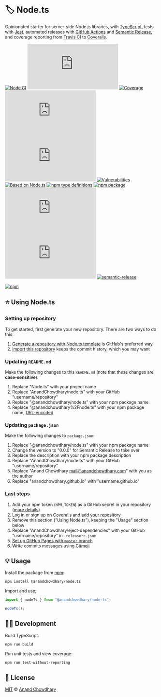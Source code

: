 # 🏷️ Node.ts

Opinionated starter for server-side Node.js libraries, with [TypeScript](https://github.com/microsoft/TypeScript), tests with [Jest](https://github.com/facebook/jest), automated releases with [GitHub Actions](https://github.com/features/actions) and [Semantic Release](https://github.com/semantic-release/semantic-release), and coverage reporting from [Travis CI](https://travis-ci.org) to [Coveralls](https://coveralls.io).

[![Node CI](https://img.shields.io/github/workflow/status/AnandChowdhary/node.ts/Node%20CI?label=GitHub%20CI&logo=github)](https://github.com/AnandChowdhary/node.ts/actions)
[![Travis CI](https://img.shields.io/travis/AnandChowdhary/node.ts?label=Travis%20CI&logo=travis%20ci&logoColor=%23fff)](https://travis-ci.org/AnandChowdhary/node.ts)
[![Coverage](https://coveralls.io/repos/github/AnandChowdhary/node.ts/badge.svg?branch=master&v=2)](https://coveralls.io/github/AnandChowdhary/node.ts?branch=master)
[![Dependencies](https://img.shields.io/librariesio/release/npm/@anandchowdhary/node.ts)](https://libraries.io/npm/@anandchowdhary%2Fnode.ts)
[![License](https://img.shields.io/npm/l/@anandchowdhary/node.ts)](https://github.com/AnandChowdhary/node.ts/blob/master/LICENSE)
[![Vulnerabilities](https://img.shields.io/snyk/vulnerabilities/npm/@anandchowdhary/node.ts.svg)](https://snyk.io/test/npm/@anandchowdhary/node.ts)
[![Based on Node.ts](https://img.shields.io/badge/based%20on-node.ts-brightgreen)](https://github.com/AnandChowdhary/node.ts)
[![npm type definitions](https://img.shields.io/npm/types/@anandchowdhary/node.ts.svg)](https://unpkg.com/browse/@anandchowdhary/node.ts/dist/index.d.ts)
[![npm package](https://img.shields.io/npm/v/@anandchowdhary/node.ts.svg)](https://www.npmjs.com/package/node.ts)
[![npm downloads](https://img.shields.io/npm/dw/@anandchowdhary/node.ts)](https://www.npmjs.com/package/node.ts)
[![Contributors](https://img.shields.io/github/contributors/AnandChowdhary/node.ts)](https://github.com/AnandChowdhary/node.ts/graphs/contributors)
[![semantic-release](https://img.shields.io/badge/%20%20%F0%9F%93%A6%F0%9F%9A%80-semantic--release-e10079.svg)](https://github.com/semantic-release/semantic-release)

[![npm](https://nodei.co/npm/@anandchowdhary/node.ts.png)](https://www.npmjs.com/package/@anandchowdhary/node.ts)

## ⭐ Using Node.ts

### Setting up repository

To get started, first generate your new repository. There are two ways to do this:

1. [Generate a repository with Node.ts template](https://github.com/AnandChowdhary/node.ts/generate) is GitHub's preferred way
2. [Import this repository](https://github.com/new/import) keeps the commit history, which you may want

### Updating `README.md`

Make the following changes to this `README.md` (note that these changes are **case-sensitive**):

1. Replace "Node.ts" with your project name
2. Replace "AnandChowdhary/node.ts" with your GitHub "username/repository"
3. Replace "@anandchowdhary/node.ts" with your npm package name
4. Replace "@anandchowdhary%2Fnode.ts" with your npm package name, [URL-encoded](https://developer.mozilla.org/en-US/docs/Web/JavaScript/Reference/Global_Objects/encodeURI)

### Updating `package.json`

Make the following changes to `package.json`:

1. Replace "@anandchowdhary/node.ts" with your npm package name
2. Change the version to "0.0.0" for Semantic Release to take over
3. Replace the description with your npm package description
4. Replace "AnandChowdhary/node.ts" with your GitHub "username/repository"
5. Replace "Anand Chowdhary <mail@anandchowdhary.com>" with you as the author
6. Replace "anandchowdhary.github.io" with "username.github.io"

### Last steps

1. Add your npm token (`NPM_TOKEN`) as a GitHub secret in your repository ([more details](https://github.com/semantic-release/semantic-release/blob/master/docs/recipes/github-actions.md))
2. Log in or sign up on [Coveralls](https://coveralls.io) and [add your repository](https://coveralls.io/repos/new)
3. Remove this section ("Using Node.ts"), keeping the "Usage" section below
4. Replace "AnandChowdhary/eject-dependencies" with your GitHub "username/repository" in `.releaserc.json`
5. [Set up GitHub Pages with `master` branch](https://help.github.com/en/github/working-with-github-pages/configuring-a-publishing-source-for-your-github-pages-site#choosing-a-publishing-source)
6. Write commits messages using [Gitmoji](https://gitmoji.carloscuesta.me)

## 💡 Usage

Install the package from [npm](https://www.npmjs.com/package/@anandchowdhary/node.ts):

```bash
npm install @anandchowdhary/node.ts
```

Import and use;

```ts
import { nodeTs } from "@anandchowdhary/node-ts";

nodeTs();
```

## 👩‍💻 Development

Build TypeScript:

```bash
npm run build
```

Run unit tests and view coverage:

```bash
npm run test-without-reporting
```

## 📄 License

[MIT](./LICENSE) © [Anand Chowdhary](https://anandchowdhary.com)
